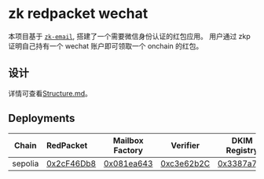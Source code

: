# zk redpacket wechat

本项目基于 [`zk-email`](https://docs.zk.email/zk-email-verifier/), 搭建了一个需要微信身份认证的红包应用。 用户通过 zkp 证明自己持有一个 wechat 账户即可领取一个 onchain 的红包。

## 设计

详情可查看[Structure.md](docs/Structure.md)。

## Deployments

|  Chain  | RedPacket                | Mailbox Factory          | Verifier                | DKIM Registry              |
| :-----: | :----------------------- | ------------------------ | ----------------------- | -------------------------- |
| sepolia | [0x2cF46Db8][rp-sepolia] | [0x081ea643][mf-sepolia] | [0xc3e62b2C][v-sepolia] | [0x3387a7e7][dkim-sepolia] |

[rp-sepolia]: https://sepolia.etherscan.io/address/0x2cF46Db820e279c5fBF778367D49d9C931D54524#code
[mf-sepolia]: https://sepolia.etherscan.io/address/0x081ea6437E73F3b4504b131443309404a9bC2054#code
[v-sepolia]: https://sepolia.etherscan.io/address/0xc3e62b2CC70439C32a381Bfc056aCEd1d7162cef#code
[dkim-sepolia]: https://sepolia.etherscan.io/address/0x3387a7e7B6A2ba6C2cE3482C14a5d6c6D1F03Ff5#code

